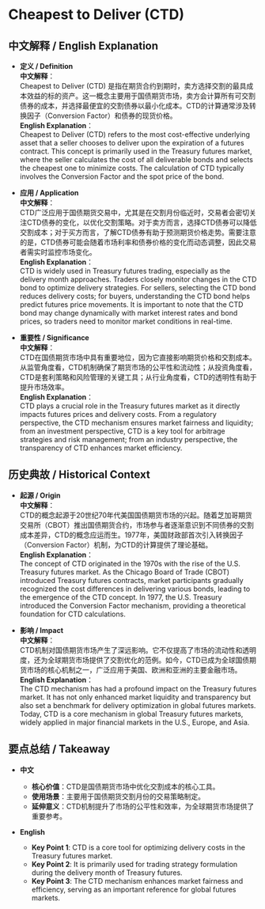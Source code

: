 # Cheapest to Deliver (CTD)

## 中文解释 / English Explanation

* **定义 / Definition**  
  **中文解释**：  
  Cheapest to Deliver (CTD) 是指在期货合约到期时，卖方选择交割的最具成本效益的标的资产。这一概念主要用于国债期货市场，卖方会计算所有可交割债券的成本，并选择最便宜的交割债券以最小化成本。CTD的计算通常涉及转换因子（Conversion Factor）和债券的现货价格。  
  **English Explanation**：  
  Cheapest to Deliver (CTD) refers to the most cost-effective underlying asset that a seller chooses to deliver upon the expiration of a futures contract. This concept is primarily used in the Treasury futures market, where the seller calculates the cost of all deliverable bonds and selects the cheapest one to minimize costs. The calculation of CTD typically involves the Conversion Factor and the spot price of the bond.

* **应用 / Application**  
  **中文解释**：  
  CTD广泛应用于国债期货交易中，尤其是在交割月份临近时，交易者会密切关注CTD债券的变化，以优化交割策略。对于卖方而言，选择CTD债券可以降低交割成本；对于买方而言，了解CTD债券有助于预测期货价格走势。需要注意的是，CTD债券可能会随着市场利率和债券价格的变化而动态调整，因此交易者需实时监控市场变化。  
  **English Explanation**：  
  CTD is widely used in Treasury futures trading, especially as the delivery month approaches. Traders closely monitor changes in the CTD bond to optimize delivery strategies. For sellers, selecting the CTD bond reduces delivery costs; for buyers, understanding the CTD bond helps predict futures price movements. It is important to note that the CTD bond may change dynamically with market interest rates and bond prices, so traders need to monitor market conditions in real-time.

* **重要性 / Significance**  
  **中文解释**：  
  CTD在国债期货市场中具有重要地位，因为它直接影响期货价格和交割成本。从监管角度看，CTD机制确保了期货市场的公平性和流动性；从投资角度看，CTD是套利策略和风险管理的关键工具；从行业角度看，CTD的透明性有助于提升市场效率。  
  **English Explanation**：  
  CTD plays a crucial role in the Treasury futures market as it directly impacts futures prices and delivery costs. From a regulatory perspective, the CTD mechanism ensures market fairness and liquidity; from an investment perspective, CTD is a key tool for arbitrage strategies and risk management; from an industry perspective, the transparency of CTD enhances market efficiency.

## 历史典故 / Historical Context

* **起源 / Origin**  
  **中文解释**：  
  CTD的概念起源于20世纪70年代美国国债期货市场的兴起。随着芝加哥期货交易所（CBOT）推出国债期货合约，市场参与者逐渐意识到不同债券的交割成本差异，CTD的概念应运而生。1977年，美国财政部首次引入转换因子（Conversion Factor）机制，为CTD的计算提供了理论基础。  
  **English Explanation**：  
  The concept of CTD originated in the 1970s with the rise of the U.S. Treasury futures market. As the Chicago Board of Trade (CBOT) introduced Treasury futures contracts, market participants gradually recognized the cost differences in delivering various bonds, leading to the emergence of the CTD concept. In 1977, the U.S. Treasury introduced the Conversion Factor mechanism, providing a theoretical foundation for CTD calculations.

* **影响 / Impact**  
  **中文解释**：  
  CTD机制对国债期货市场产生了深远影响。它不仅提高了市场的流动性和透明度，还为全球期货市场提供了交割优化的范例。如今，CTD已成为全球国债期货市场的核心机制之一，广泛应用于美国、欧洲和亚洲的主要金融市场。  
  **English Explanation**：  
  The CTD mechanism has had a profound impact on the Treasury futures market. It has not only enhanced market liquidity and transparency but also set a benchmark for delivery optimization in global futures markets. Today, CTD is a core mechanism in global Treasury futures markets, widely applied in major financial markets in the U.S., Europe, and Asia.

## 要点总结 / Takeaway

* **中文**  
  - **核心价值**：CTD是国债期货市场中优化交割成本的核心工具。  
  - **使用场景**：主要用于国债期货交割月份的交易策略制定。  
  - **延伸意义**：CTD机制提升了市场的公平性和效率，为全球期货市场提供了重要参考。  

* **English**  
  - **Key Point 1**: CTD is a core tool for optimizing delivery costs in the Treasury futures market.  
  - **Key Point 2**: It is primarily used for trading strategy formulation during the delivery month of Treasury futures.  
  - **Key Point 3**: The CTD mechanism enhances market fairness and efficiency, serving as an important reference for global futures markets.